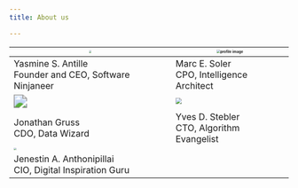 ```yaml
---
title: About us

---
```


| <img src="/images/team/yasmine.jpg" style="zoom:30%">        | <img src="/images/team/marc.jpg" alt="profile image" style="zoom:40%;" /> |
| ------------------------------------------------------------ | ------------------------------------------------------------ |
| Yasmine S. Antille<br />Founder and CEO, Software Ninjaneer  | Marc E. Soler<br />CPO, Intelligence Architect               |
| <img src="/images/team/jonathan.jpg" style="zoom:150%">      | <img src="/images/team/yves.jpg" style="zoom:70%">           |
| Jonathan Gruss<br />CDO, Data Wizard                         | Yves D. Stebler<br />CTO, Algorithm Evangelist               |
| <img src="/images/team/jenestin.jpeg" style="zoom:30%">      |                                                              |
| Jenestin A. Anthonipillai<br />CIO, Digital Inspiration Guru |                                                              |

